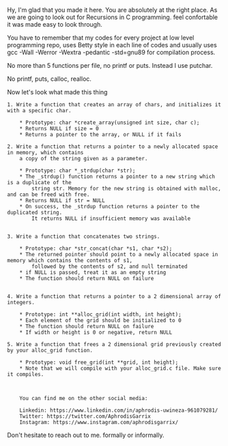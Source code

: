 Hy, I'm glad that you made it here. You are absolutely at the right place. As we are going to look out for Recursions in C programming. feel confortable it was made easy to look through.

You have to remember that my codes for every project at low level programming repo, uses Betty style in each line of codes and usually uses
gcc -Wall -Werror -Wextra -pedantic -std=gnu89 for compilation process.

No more than 5 functions per file, no printf or puts. Instead I use putchar.

No printf, puts, calloc, realloc.

Now let's look what made this thing

	1. Write a function that creates an array of chars, and initializes it with a specific char.

		* Prototype: char *create_array(unsigned int size, char c);
		* Returns NULL if size = 0
		* Returns a pointer to the array, or NULL if it fails

	2. Write a function that returns a pointer to a newly allocated space in memory, which contains 
		a copy of the string given as a parameter.

		* Prototype: char *_strdup(char *str);
		* The _strdup() function returns a pointer to a new string which is a duplicate of the 
			string str. Memory for the new string is obtained with malloc, and can be freed with free.
		* Returns NULL if str = NULL
		* On success, the _strdup function returns a pointer to the duplicated string. 
			It returns NULL if insufficient memory was available


	3. Write a function that concatenates two strings.

		* Prototype: char *str_concat(char *s1, char *s2);
		* The returned pointer should point to a newly allocated space in memory which contains the contents of s1, 
			followed by the contents of s2, and null terminated
		* if NULL is passed, treat it as an empty string
		* The function should return NULL on failure


	4. Write a function that returns a pointer to a 2 dimensional array of integers.

		* Prototype: int **alloc_grid(int width, int height);
		* Each element of the grid should be initialized to 0
		* The function should return NULL on failure
		* If width or height is 0 or negative, return NULL

	5. Write a function that frees a 2 dimensional grid previously created by your alloc_grid function.

		* Prototype: void free_grid(int **grid, int height);
		* Note that we will compile with your alloc_grid.c file. Make sure it compiles.



		You can find me on the other social media:

		Linkedin: https://www.linkedin.com/in/aphrodis-uwineza-961079281/
		Twitter: https://twitter.com/AphrodisGarrix
		Instagram: https://www.instagram.com/aphrodisgarrix/


Don't hesitate to reach out to me. formally or informally.
